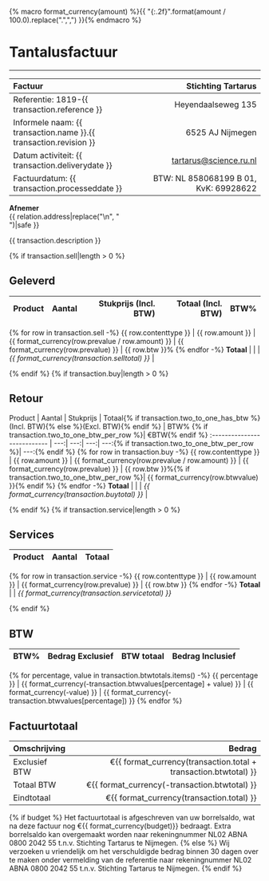 {% macro format_currency(amount) %}{{ "{:.2f}".format(amount / 100.0).replace(".",",") }}{% endmacro %}

# Tantalusfactuur

---------------------------------------

Factuur | Stichting Tartarus
:------ | ----------------:
Referentie: 1819-{{ transaction.reference }} | Heyendaalseweg 135
Informele naam: {{ transaction.name }}.{{ transaction.revision }} | 6525 AJ Nijmegen
Datum activiteit: {{ transaction.deliverydate }} | tartarus@science.ru.nl
Factuurdatum: {{ transaction.processeddate }} | BTW: NL 858068199 B 01, KvK: 69928622

**Afnemer** <br>
{{ relation.address|replace("\n", " <br> ")|safe }}

{{ transaction.description }}

{% if transaction.sell|length > 0 %}
## Geleverd
Product | Aantal | Stukprijs (Incl. BTW) | Totaal (Incl. BTW) | BTW%
:--------------------------- | ---:| ---:| ---:|---:
{% for row in transaction.sell -%}
{{ row.contenttype }} | {{ row.amount }} | {{ format_currency(row.prevalue / row.amount) }} | {{ format_currency(row.prevalue) }} | {{ row.btw }}%
{% endfor -%}
**Totaal** | | | *{{ format_currency(transaction.selltotal) }}* |

{% endif %}
{% if transaction.buy|length > 0 %}
## Retour
Product | Aantal | Stukprijs | Totaal{% if transaction.two_to_one_has_btw %}(Incl. BTW){% else %}(Excl. BTW){% endif %} | BTW% {% if transaction.two_to_one_btw_per_row %}| &euro;BTW{% endif %}
:--------------------------- | ---:| ---:| ---:| ---:{% if transaction.two_to_one_btw_per_row %}| ---:{% endif %}
{% for row in transaction.buy -%}
{{ row.contenttype }} | {{ row.amount }} | {{ format_currency(row.prevalue / row.amount) }} | {{ format_currency(row.prevalue) }} | {{ row.btw }}%{% if transaction.two_to_one_btw_per_row %}| {{ format_currency(row.btwvalue) }}{% endif %}
{% endfor -%}
**Totaal** | | | *{{ format_currency(transaction.buytotal) }}* |

{% endif %}
{% if transaction.service|length > 0 %}
## Services
Product | Aantal | Totaal
:------------- | ---:| ---:
{% for row in transaction.service -%}
{{ row.contenttype }} | {{ row.amount }} | {{ format_currency(row.prevalue) }} | {{ row.btw }}
{% endfor -%}
**Totaal** | | *{{ format_currency(transaction.servicetotal) }}*

{% endif %}

## BTW
BTW% | Bedrag Exclusief | BTW totaal | Bedrag Inclusief 
---: | ---: | ---: | ---:
{% for percentage, value in transaction.btwtotals.items() -%}
{{ percentage }} | {{ format_currency(-transaction.btwvalues[percentage] + value) }} | {{ format_currency(-value) }} | {{ format_currency(-transaction.btwvalues[percentage]) }}
{% endfor %}

## Factuurtotaal
Omschrijving | Bedrag
:---- | ----:
Exclusief BTW | &euro;{{ format_currency(transaction.total + transaction.btwtotal) }}
Totaal BTW | &euro;{{ format_currency(-transaction.btwtotal) }}
Eindtotaal | &euro;{{ format_currency(transaction.total) }}

{% if budget %}
Het factuurtotaal is afgeschreven van uw borrelsaldo, wat na deze factuur nog &euro;{{ format_currency(budget)}} bedraagt. Extra borrelsaldo kan overgemaakt worden naar rekeningnummer NL02 ABNA 0800 2042 55 t.n.v. Stichting Tartarus te Nijmegen.
{% else %}
Wij verzoeken u vriendelijk om het verschuldigde bedrag binnen 30 dagen over te maken onder vermelding van de referentie naar rekeningnummer NL02 ABNA 0800 2042 55 t.n.v. Stichting Tartarus te Nijmegen.
{% endif %}

